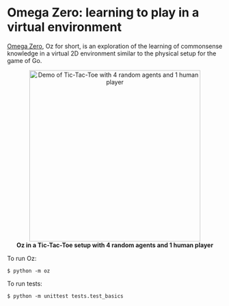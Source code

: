 # Omega Zero: learning to play in a virtual environment

[Omega Zero](notes/oz-intro.md), Oz for short, is an exploration of the learning of commonsense knowledge in a virtual 2D environment similar to the physical setup for the game of Go.

<p align="center">
<img src="demo.gif" align="center" height="400" width="400" alt="Demo of Tic-Tac-Toe with 4 random agents and 1 human player">
<br/>
<b>Oz in a Tic-Tac-Toe setup with 4 random agents and 1 human player</b>
</p>

To run Oz:

```
$ python -m oz
```

To run tests:

```
$ python -m unittest tests.test_basics
```

